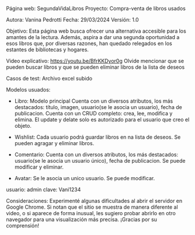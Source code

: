 Página web: SegundaVidaLibros
Proyecto: Compra-venta de libros usados

Autora: Vanina Pedrotti
Fecha: 29/03/2024
Versión: 1.0

Objetivo:
Esta página web busca ofrecer una alternativa accesible para los amantes de la lectura.
Además, aspira a dar una segunda oportunidad a esos libros que, por diversas razones, han quedado relegados en los estantes de bibliotecas y hogares.

Video explicativo:
https://youtu.be/BfrKKDyor0g
Olvide mencionar que se pueden buscar libros y que se pueden eliminar libros de la lista de deseos

Casos de test:
Archivo excel subido

Modelos usuados:

- Libro: 
    Modelo principal
    Cuenta con un diversos atributos, los más destacados: título, imagen, usuario(se le asocia un usuario), fecha de publicacion.
    Cuenta con un CRUD completo: crea, lee, modifica y elimina. El update y delate solo es autorizado para el usuario que creo el objeto.

- Wishlist:
    Cada usuario podrá guardar libros en na lista de deseos.
    Se pueden agragar y eliminar libros.

- Comentario:
    Cuenta con un diversos atributos, los más destacados: usuario(se le asocia un usuario único), fecha de publicacion.
    Se puede modificar y eliminar.

- Avatar:
    Se le asocia un unico usuario.
    Se puede modificar.

usuario: admin
clave: Vani1234

Consideraciones:
Experimenté algunas dificultades al abrir el servidor en Google Chrome. 
Si notan que el sitio se muestra de manera diferente al video, o si aparece de forma inusual, les sugiero probar abrirlo en otro navegador para una visualización más precisa. 
¡Gracias por su comprensión!
